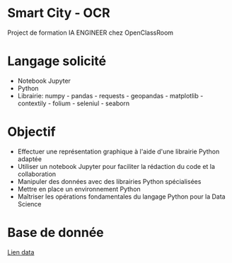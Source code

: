 # Smart City - OCR

Project de formation IA ENGINEER chez OpenClassRoom

# Langage solicité

- Notebook Jupyter
- Python
- Librairie: numpy - pandas - requests - geopandas - matplotlib - contextily - folium - seleniul - seaborn

# Objectif

- Effectuer une représentation graphique à l'aide d'une librairie Python adaptée 
- Utiliser un notebook Jupyter pour faciliter la rédaction du code et la collaboration 
- Manipuler des données avec des librairies Python spécialisées
- Mettre en place un environnement Python
- Maîtriser les opérations fondamentales du langage Python pour la Data Science

# Base de donnée

[Lien data](https://opendata.paris.fr/explore/dataset/les-arbres/information/?disjunctive.typeemplacement&disjunctive.arrondissement&disjunctive.libellefrancais&disjunctive.genre&disjunctive.espece&disjunctive.varieteoucultivar&disjunctive.stadedeveloppement&disjunctive.remarquable)